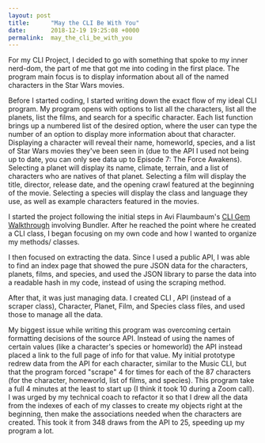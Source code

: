 ```yaml
---
layout: post
title:      "May the CLI Be With You"
date:       2018-12-19 19:25:08 +0000
permalink:  may_the_cli_be_with_you
---
```



For my CLI Project, I decided to go with something that spoke to my inner nerd-dom, the part of me that got me into coding in the first place. The program main focus is to display information about all of the named characters in the Star Wars movies.

Before I started coding, I started writing down the exact flow of my ideal CLI program. My program opens with options to list all the characters, list all the planets, list the films, and search for a specific character. Each list function brings up a numbered list of the desired option, where the user can type the number of an option to display more information about that character. Displaying a character will reveal their name, homeworld, species, and a list of Star Wars movies they've been seen in (due to the API I used not being up to date, you can only see data up to Episode 7: The Force Awakens). Selecting a planet will display its name, climate, terrain, and a list of characters who are natives of that planet. Selecting a film will display the title, director, release date, and the opening crawl featured at the beginning of the movie. Selecting a species will display the class and language they use, as well as example characters featured in the movies.

I started the project following the initial steps in Avi Flaumbaum's [CLI Gem Walkthrough](https://www.youtube.com/watch?v=_lDExWIhYKI) involving Bundler. After he reached the point where he created a CLI class, I began focusing on my own code and how I wanted to organize my methods/ classes.

I then focused on extracting the data. Since I used a public API, I was able to find an index page that showed the pure JSON data for the characters, planets, films, and species, and used the JSON library to parse the data into a readable hash in my code, instead of using the scraping method. 

After that, it was just managing data. I created CLI , API (instead of a scraper class), Character, Planet, Film, and Species class files, and used those to manage all the data.

My biggest issue while writing this program was overcoming certain formatting decisions of the source API. Instead of using the names of certain values (like a character's species or homeworld) the API instead placed a link to the full page of info for that value. My initial prototype redrew data from the API for each character, similar to the Music CLI, but that the program forced "scrape" 4 for times for each of the 87 characters (for the character, homeworld, list of films, and species). This program take a full 4 minutes at the least to start up (I think it took 10 during a Zoom call). I was urged by my technical coach to refactor it so that I drew all the data from the indexes of each of my classes to create my objects right at the beginning, then make the associations needed when the characters are created. This took it from 348 draws from the API to 25, speeding up my program a lot.
